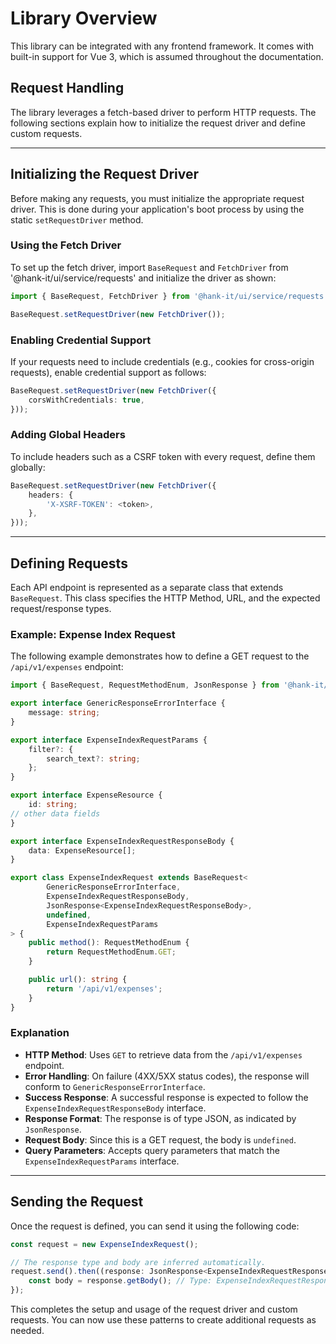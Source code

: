 # Library Overview

This library can be integrated with any frontend framework. It comes with built-in support for Vue 3, which is assumed
throughout the documentation.

## Request Handling

The library leverages a fetch-based driver to perform HTTP requests. The following sections explain how to initialize
the request driver and define custom requests.

---

## Initializing the Request Driver

Before making any requests, you must initialize the appropriate request driver. This is done during your application's
boot process by using the static `setRequestDriver` method.

### Using the Fetch Driver

To set up the fetch driver, import `BaseRequest` and `FetchDriver` from '@hank-it/ui/service/requests' and initialize
the driver as shown:

```typescript
import { BaseRequest, FetchDriver } from '@hank-it/ui/service/requests';

BaseRequest.setRequestDriver(new FetchDriver());
```

### Enabling Credential Support

If your requests need to include credentials (e.g., cookies for cross-origin requests), enable credential support as
follows:

```typescript
BaseRequest.setRequestDriver(new FetchDriver({
    corsWithCredentials: true,
}));
```

### Adding Global Headers

To include headers such as a CSRF token with every request, define them globally:

```typescript
BaseRequest.setRequestDriver(new FetchDriver({
    headers: {
        'X-XSRF-TOKEN': <token>,
    },
}));
```

---

## Defining Requests

Each API endpoint is represented as a separate class that extends `BaseRequest`. This class specifies the HTTP Method,
URL, and the expected request/response types.

### Example: Expense Index Request

The following example demonstrates how to define a GET request to the `/api/v1/expenses` endpoint:

```typescript
import { BaseRequest, RequestMethodEnum, JsonResponse } from '@hank-it/ui/service/requests';

export interface GenericResponseErrorInterface {
    message: string;
}

export interface ExpenseIndexRequestParams {
    filter?: {
        search_text?: string;
    };
}

export interface ExpenseResource {
    id: string;
// other data fields
}

export interface ExpenseIndexRequestResponseBody {
    data: ExpenseResource[];
}

export class ExpenseIndexRequest extends BaseRequest<
        GenericResponseErrorInterface,
        ExpenseIndexRequestResponseBody,
        JsonResponse<ExpenseIndexRequestResponseBody>,
        undefined,
        ExpenseIndexRequestParams
> {
    public method(): RequestMethodEnum {
        return RequestMethodEnum.GET;
    }

    public url(): string {
        return '/api/v1/expenses';
    }
}
```

### Explanation

- **HTTP Method**: Uses `GET` to retrieve data from the `/api/v1/expenses` endpoint.
- **Error Handling**: On failure (4XX/5XX status codes), the response will conform to `GenericResponseErrorInterface`.
- **Success Response**: A successful response is expected to follow the `ExpenseIndexRequestResponseBody` interface.
- **Response Format**: The response is of type JSON, as indicated by `JsonResponse`.
- **Request Body**: Since this is a GET request, the body is `undefined`.
- **Query Parameters**: Accepts query parameters that match the `ExpenseIndexRequestParams` interface.

---

## Sending the Request

Once the request is defined, you can send it using the following code:

```typescript
const request = new ExpenseIndexRequest();

// The response type and body are inferred automatically.
request.send().then((response: JsonResponse<ExpenseIndexRequestResponseBody>) => {
    const body = response.getBody(); // Type: ExpenseIndexRequestResponseBody
});
```

This completes the setup and usage of the request driver and custom requests. You can now use these patterns to create
additional requests as needed.

